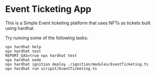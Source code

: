 # Event Ticketing App

This is a Simple Event ticketing platform that uses NFTs as tickets built using hardhat

Try running some of the following tasks:

```shell
npx hardhat help
npx hardhat test
REPORT_GAS=true npx hardhat test
npx hardhat node
npx hardhat ignition deploy ./ignition/modules/EventTicketing.ts
npx hardhat run scripst/EventTicketing.ts 
```
